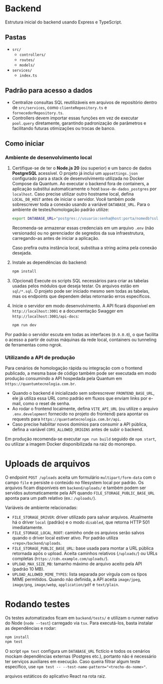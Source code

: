 # Backend

Estrutura inicial do backend usando Express e TypeScript.

## Pastas
- `src/`
  - `controllers/`
  - `routes/`
  - `models/`
- `services/`
  - `index.ts`

## Padrão para acesso a dados

- Centralize consultas SQL reutilizáveis em arquivos de repositório dentro de `src/services`, como `clienteRepository.ts` e `fornecedorRepository.ts`.
- Controllers devem importar essas funções em vez de executar `pool.query` diretamente, garantindo padronização de parâmetros e facilitando futuras otimizações ou trocas de banco.

## Como iniciar

### Ambiente de desenvolvimento local

1. Certifique-se de ter o **Node.js 20** (ou superior) e um banco de dados
   **PostgreSQL** acessível. O projeto já inclui um `appsettings.json`
   configurado para a stack de desenvolvimento utilizada no Docker Compose da
   Quantum. Ao executar o backend fora de containers, a aplicação substitui
   automaticamente o host `base-de-dados_postgres` por `localhost`.
   Caso precise utilizar outro hostname local, defina `LOCAL_DB_HOST` antes de
   iniciar o servidor. Você também pode sobrescrever toda a conexão usando a
   variável `DATABASE_URL`. Para o ambiente de testes/homologação padrão
   utilize:

   ```bash
   export DATABASE_URL="postgres://usuario:senha@host:porta/nomedb?sslmode=disable"
   ```

   Recomenda-se armazenar essas credenciais em um arquivo `.env` (não versionado)
   ou no gerenciador de segredos da sua infraestrutura, carregando-as antes de
   iniciar a aplicação.

   Caso prefira outra instância local, substitua a string acima pela conexão
   desejada.

2. Instale as dependências do backend:

   ```bash
   npm install
   ```

3. (Opcional) Execute os scripts SQL necessários para criar as tabelas usadas
   pelos módulos que deseja testar. Os arquivos estão em `sql/*.sql`. O
   projeto pode ser iniciado mesmo sem todas as tabelas, mas os endpoints que
   dependem delas retornarão erros específicos.
4. Inicie o servidor em modo desenvolvimento. A API ficará disponível em
   `http://localhost:3001` e a documentação Swagger em
   `http://localhost:3001/api-docs`:

   ```bash
   npm run dev
   ```

Por padrão o servidor escuta em todas as interfaces (`0.0.0.0`), o que facilita
o acesso a partir de outras máquinas da rede local, containers ou tunneling
de ferramentas como ngrok.

### Utilizando a API de produção

Para cenários de homologação rápida ou integração com o frontend publicado, a
mesma base de código também pode ser executada em modo produção consumindo a
API hospedada pela Quantum em `https://quantumtecnologia.com.br`.

- Quando o backend é inicializado sem sobrescrever `FRONTEND_BASE_URL`, ele já
  utiliza essa URL como padrão em fluxos que enviam links por e-mail, como o
  reset de senha.
- Ao rodar o frontend localmente, defina `VITE_API_URL` (ou utilize o arquivo
  `.env.development` fornecido no projeto do frontend) para apontar os
  requests para `https://quantumtecnologia.com.br/api`.
- Caso precise habilitar novos domínios para consumir a API pública, defina a
  variável `CORS_ALLOWED_ORIGINS` antes de subir o backend.

Em produção recomenda-se executar `npm run build` seguido de `npm start`, ou
utilizar a imagem Docker disponibilizada na raiz do monorepo.

# Uploads de arquivos

O endpoint `POST /uploads` aceita um formulário `multipart/form-data` com o
campo `file` e persiste o conteúdo no filesystem local por padrão. Os arquivos
ficam disponíveis em `backend/uploads/` e também podem ser servidos
automaticamente pela API quando `FILE_STORAGE_PUBLIC_BASE_URL` aponta para um
path relativo (ex.: `/uploads/`).

Variáveis de ambiente relacionadas:

- `FILE_STORAGE_DRIVER`: driver utilizado para salvar arquivos. Atualmente há o
  driver `local` (padrão) e o modo `disabled`, que retorna HTTP 501
  imediatamente.
- `FILE_STORAGE_LOCAL_ROOT`: caminho onde os arquivos serão salvos quando o
  driver local estiver ativo. Por padrão utiliza `<repo>/backend/uploads`.
- `FILE_STORAGE_PUBLIC_BASE_URL`: base usada para montar a URL pública retornada
  após o upload. Aceita caminhos relativos (`/uploads/`) ou URLs completas
  (`https://cdn.example.com/uploads/`).
- `UPLOAD_MAX_SIZE_MB`: tamanho máximo de arquivo aceito pela API (padrão 10
  MB).
- `UPLOAD_ALLOWED_MIME_TYPES`: lista separada por vírgula com os tipos MIME
  permitidos. Quando não definida, a API aceita `image/jpeg`, `image/png`,
  `image/webp`, `application/pdf` e `text/plain`.

# Rodando testes

Os testes automatizados ficam em `backend/tests/` e utilizam o runner nativo do
Node (`node --test`) carregado via `tsx`. Para executá-los, basta instalar as
dependências e rodar:

```bash
npm install
npm test
```

O script `npm test` configura um `DATABASE_URL` fictício e todos os cenários
mockam dependências externas (Postgres etc.), portanto não é necessário
ter serviços auxiliares em execução. Caso queira filtrar algum teste específico,
use `npm test -- --test-name-pattern="<trecho-do-nome>"`.


arquivos estáticos do aplicativo React na rota raiz.
